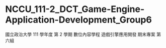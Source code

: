 # NCCU_111-2_DCT_Game-Engine-Application-Development_Group6
國立政治大學 111 學年度 第 2 學期 數位內容學程 遊戲引擎應用開發 期末專案 第六組
